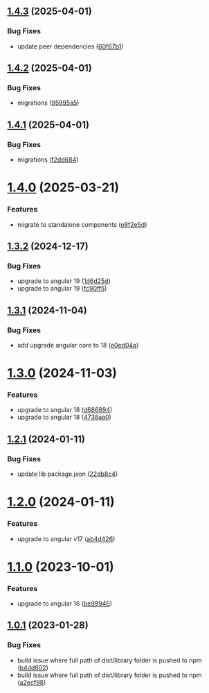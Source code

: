 ## [1.4.3](https://github.com/uzenith360/ngx-unsaved-changes/compare/v1.4.2...v1.4.3) (2025-04-01)


### Bug Fixes

* update peer dependencies ([60f67b1](https://github.com/uzenith360/ngx-unsaved-changes/commit/60f67b185ce0fd795d2517d0747f1d42bb25f77c))

## [1.4.2](https://github.com/uzenith360/ngx-unsaved-changes/compare/v1.4.1...v1.4.2) (2025-04-01)


### Bug Fixes

* migrations ([95995a5](https://github.com/uzenith360/ngx-unsaved-changes/commit/95995a5bae88cb499011d1bf3d626b9f8d694e5e))

## [1.4.1](https://github.com/uzenith360/ngx-unsaved-changes/compare/v1.4.0...v1.4.1) (2025-04-01)


### Bug Fixes

* migrations ([f2dd684](https://github.com/uzenith360/ngx-unsaved-changes/commit/f2dd68486bd2a3d7767de554c588b9c4896146c4))

# [1.4.0](https://github.com/uzenith360/ngx-unsaved-changes/compare/v1.3.2...v1.4.0) (2025-03-21)


### Features

* migrate to standalone components ([e8f2e5d](https://github.com/uzenith360/ngx-unsaved-changes/commit/e8f2e5d7e5c369adac9447ebae0bb543505103d9))

## [1.3.2](https://github.com/uzenith360/ngx-unsaved-changes/compare/v1.3.1...v1.3.2) (2024-12-17)


### Bug Fixes

* upgrade to angular 19 ([1d6d25d](https://github.com/uzenith360/ngx-unsaved-changes/commit/1d6d25d19c9edc2e7d2c64e4b6734205a367162e))
* upgrade to angular 19 ([fc90ff5](https://github.com/uzenith360/ngx-unsaved-changes/commit/fc90ff58fe2d7adc92d6a983910d9e2fc2abb1b3))

## [1.3.1](https://github.com/uzenith360/ngx-unsaved-changes/compare/v1.3.0...v1.3.1) (2024-11-04)


### Bug Fixes

* add upgrade angular core to 18 ([e0ed04a](https://github.com/uzenith360/ngx-unsaved-changes/commit/e0ed04aac6c5b2519ef46769259b18a3a0e8e4d0))

# [1.3.0](https://github.com/uzenith360/ngx-unsaved-changes/compare/v1.2.1...v1.3.0) (2024-11-03)


### Features

* upgrade to angular 18 ([d686894](https://github.com/uzenith360/ngx-unsaved-changes/commit/d686894bd7650958add31c758685cd946997214d))
* upgrade to angular 18 ([4738aa0](https://github.com/uzenith360/ngx-unsaved-changes/commit/4738aa08a21f8a31a3447534bff6f21c2102a1ac))

## [1.2.1](https://github.com/uzenith360/ngx-unsaved-changes/compare/v1.2.0...v1.2.1) (2024-01-11)


### Bug Fixes

* update lib package.json ([22db8c4](https://github.com/uzenith360/ngx-unsaved-changes/commit/22db8c451c918dedf7400a2004e91ceeb997e839))

# [1.2.0](https://github.com/uzenith360/ngx-unsaved-changes/compare/v1.1.0...v1.2.0) (2024-01-11)


### Features

* upgrade to angular v17 ([ab4d426](https://github.com/uzenith360/ngx-unsaved-changes/commit/ab4d426ca538b385aeef9b0b3890f17f25906c07))

# [1.1.0](https://github.com/uzenith360/ngx-unsaved-changes/compare/v1.0.1...v1.1.0) (2023-10-01)


### Features

* upgrade to angular 16 ([be99946](https://github.com/uzenith360/ngx-unsaved-changes/commit/be999460221606ba0e3e99c72fc0cb51cf01e778))

## [1.0.1](https://github.com/uzenith360/ngx-unsaved-changes/compare/v1.0.0...v1.0.1) (2023-01-28)


### Bug Fixes

* build issue where full path of dist/library folder is pushed to npm ([b4dd602](https://github.com/uzenith360/ngx-unsaved-changes/commit/b4dd6021d4538f85b7825a03fa4f8fe928a44401))
* build issue where full path of dist/library folder is pushed to npm ([a2ecf98](https://github.com/uzenith360/ngx-unsaved-changes/commit/a2ecf982e3b34372c431f8e391dc3a6258798f05))
